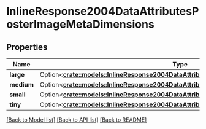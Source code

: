 # InlineResponse2004DataAttributesPosterImageMetaDimensions

## Properties

Name | Type | Description | Notes
------------ | ------------- | ------------- | -------------
**large** | Option<[**crate::models::InlineResponse2004DataAttributesCoverImageMetaDimensionsLarge**](inline_response_200_4_data_attributes_coverImage_meta_dimensions_large.md)> |  | [optional]
**medium** | Option<[**crate::models::InlineResponse2004DataAttributesCoverImageMetaDimensionsLarge**](inline_response_200_4_data_attributes_coverImage_meta_dimensions_large.md)> |  | [optional]
**small** | Option<[**crate::models::InlineResponse2004DataAttributesCoverImageMetaDimensionsLarge**](inline_response_200_4_data_attributes_coverImage_meta_dimensions_large.md)> |  | [optional]
**tiny** | Option<[**crate::models::InlineResponse2004DataAttributesCoverImageMetaDimensionsLarge**](inline_response_200_4_data_attributes_coverImage_meta_dimensions_large.md)> |  | [optional]

[[Back to Model list]](../README.md#documentation-for-models) [[Back to API list]](../README.md#documentation-for-api-endpoints) [[Back to README]](../README.md)


